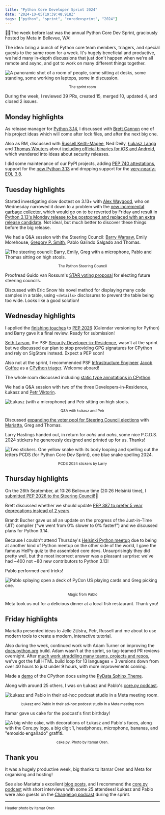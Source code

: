 ```yaml
---
title: "Python Core Developer Sprint 2024"
date: "2024-10-05T19:39:48.918Z"
tags: ["python", "sprint", "coredevsprint", "2024"]
---
```


🐍🏃The week before last was the annual Python Core Dev Sprint, graciously hosted by
Meta in Bellevue, WA!

The idea: bring a bunch of Python core team members, triagers, and special guests to the
same room for a week. It's hugely beneficial and productive, we held many in-depth
discussions that just don't happen when we're all remote and async, and got to work on
many different things together.

![A panoramic shot of a room of people, some sitting at desks, some standing, some working on laptops, some in discussion.](https://dev-to-uploads.s3.amazonaws.com/uploads/articles/5rpkesswa2xbczkuwoq7.jpeg)

<center><small>The sprint room</small></center>

During the week, I reviewed 39 PRs, created 15, merged 10, updated 4, and closed 2
issues.

## Monday highlights

As release manager for [Python 3.14](https://peps.python.org/pep-0745/), I discussed
with [Brett Cannon](https://fosstodon.org/@brettcannon) one of his project ideas which
will come after lock files, and after the next big one.

Also as RM, discussed with [Russell Keith-Magee](https://cloudisland.nz/@freakboy3742),
Ned Deily, [Łukasz Langa](https://mastodon.social/@ambv) and
[Thomas Wouters](https://social.coop/@Yhg1s) about
[including official binaries for iOS and Android](https://beeware.org/news/buzz/2024q4-roadmap/),
which wandered into ideas about security releases.

I did some maintenance of our PyPI projects, adding
[PEP 740 attestations](https://peps.python.org/pep-0740/), support for the
[new Python 3.13](https://peps.python.org/pep-0719/) and dropping support for the
[very-nearly-EOL 3.8](https://peps.python.org/pep-0569/).

## Tuesday highlights

Started investigating slow doctest on 3.13+ with
[Alex Waygood](https://fosstodon.org/@AlexWaygood), who on Wednesday narrowed it down to
a problem with the
[new incremental garbage collector](https://github.com/python/cpython/issues/124567),
which would go on to be reverted by Friday and result in
[Python 3.13's Monday release to be postponed and replaced with an extra release candidate](https://discuss.python.org/t/python-3-12-7-and-3-13-0rc3-released/66306?u=hugovk).
Not ideal, but much better to discover these things before the big release.

We had a Q&A session with the Steering Council:
[Barry Warsaw](https://mastodon.social/@pumpichank), Emily Morehouse,
[Gregory P. Smith](https://infosec.exchange/@gpshead), Pablo Galindo Salgado and Thomas.

![The steering council: Barry, Emily, Greg with a microphone, Pablo and Thomas sitting on high stools.](https://dev-to-uploads.s3.amazonaws.com/uploads/articles/g7yyzyqtztoednyacr1r.jpg)

<center><small>The Python Steering Council</small></center>

Proofread Guido van Rossum's
[STAR voting proposal](https://discuss.python.org/t/changing-pep-13-to-adopt-bloc-star-voting/64971?u=hugovk)
for electing future steering councils.

Discussed with Eric Snow his novel method for displaying many code samples in a table,
using `<details>` disclosures to prevent the table being too wide. Looks like a good
solution!

## Wednesday highlights

I applied the [finishing touches](https://github.com/python/peps/pull/3995) to
[PEP 2026](https://peps.python.org/pep-2026/) (Calendar versioning for Python) and Barry
gave it a final review. Ready for submission!

[Seth Larson](https://fosstodon.org/@sethmlarson), the PSF
[Security Developer-in-Residence](https://sethmlarson.dev/security-developer-in-residence),
wasn't at the sprint but we discussed our plan to stop providing GPG signatures for
CPython and rely on SigStore instead. Expect a PEP soon!

Also not at the sprint, I recommended PSF
[Infrastructure Engineer](https://pyfound.blogspot.com/2024/07/announcing-our-new-infrastructure.html)
[Jacob Coffee](https://fosstodon.org/@Monorepo) as a [CPython triager](CPython). Welcome
aboard!

The whole room discussed including
[static type annotations in CPython](https://discuss.python.org/t/static-type-annotations-in-cpython/65068?u=hugovk).

We had a Q&A session with two of the three Developers-in-Residence, Łukasz and
[Petr Viktorin](https://mastodon.social/@encukou).

![Łukasz (with a microphone) and Petr sitting on high stools.](https://dev-to-uploads.s3.amazonaws.com/uploads/articles/vbn0yvsz7t9t2j7yfd2j.jpg)

<center><small>Q&A with Łukasz and Petr</small></center>

Discussed
[expanding the voter pool for Steering Council elections](https://discuss.python.org/t/collecting-feedback-about-expanding-the-voter-pool-for-sc-elections?u=hugovk)
with [Mariatta](https://fosstodon.org/@mariatta), Greg and Thomas.

Larry Hastings handed out, in return for _oohs_ and _aahs_, some nice P.C.D.S. 2024
stickers he generously designed and printed up for us. Thanks!

![Two stickers. One yellow snake with its body looping and spelling out the letters PCDS (for Python Core Dev Sprint), one blue snake spelling 2024.](https://dev-to-uploads.s3.amazonaws.com/uploads/articles/arqsq2qg7h1giiko2g40.jpg)

<center><small>PCDS 2024 stickers by Larry</small></center>

## Thursday highlights

On the 26th September, at 10:26 Bellevue time (20:26 Helsinki time), I
[submitted PEP 2026 to the Steering Council!](https://github.com/python/steering-council/issues/255)🤞

Brett discussed whether we should update
[PEP 387 to prefer 5 year deprecations instead of 2 years](https://discuss.python.org/t/updating-pep-387-to-prefer-5-year-deprecations-instead-of-2-years/65166?u=hugovk).

Brandt Bucher gave us all an update on the progress of the Just-in-Time (JIT) compiler
("we went from 0% slower to 0% faster!") and we discussed plans for Python 3.14.

Because I couldn't attend Thursday's
[Helsinki Python meetup](https://helsinki-python.github.io/) due to being at another
kind of Python meetup on the other side of the world, I gave the famous HelPy quiz to
the assembled core devs. Unsurprisingly they did pretty well, but the most incorrect
answer was a pleasant surprise: we've had ~400 not ~80 new contributors to Python 3.13!

Pablo performed card tricks!

![Pablo splaying open a deck of PyCon US playing cards and Greg picking one.](https://dev-to-uploads.s3.amazonaws.com/uploads/articles/tlusli7ylxa3di48nmct.jpg)

<center><small>Magic from Pablo</small></center>

Meta took us out for a delicious dinner at a local fish restaurant. Thank you!

## Friday highlights

Mariatta presented ideas to Jelle Zijlstra, Petr, Russell and me about to use modern
tools to create a modern, interactive tutorial.

Also during the week, continued work with Adam Turner on improving the
[docs.python.org](https://docs.python.org/3/) build. Adam wasn't at the sprint, so
tag-teamed PR reviews overnight. After
[much work straddling many teams, projects and repos](https://github.com/python/docsbuild-scripts/issues/169#issuecomment-2389743956),
we've got the full HTML build loop for 13 languages × 3 versions down from over 40 hours
to just under 9 hours, with more improvements coming.

Made a [demo](https://hugovk-cpython.readthedocs.io/en/pydata-sphinx-theme/) of the
CPython docs using the
[PyData Sphinx Theme](https://pydata-sphinx-theme.readthedocs.io/en/stable/).

Along with around 25 others, I was on Łukasz and Pablo's
[core.py podcast](https://podcasters.spotify.com/pod/show/corepy/episodes/Episode-15-Core-sprint-at-Meta-e2p64tc).

![Łukasz and Pablo in their ad-hoc podcast studio in a Meta meeting room.](https://dev-to-uploads.s3.amazonaws.com/uploads/articles/obqejp8n5acztsb8knaq.jpg)

<center><small>Łukasz and Pablo in their ad-hoc podcast studio in a Meta meeting room</small></center>

Itamar gave us cake for the podcast's first birthday!

![A big white cake, with decorations of Łukasz and Pablo's faces, along with the Core.py logo, a big digit 1, headphones, microphone, bananas, and "emosido engañado" graffiti.](https://dev-to-uploads.s3.amazonaws.com/uploads/articles/8gz97wzjn5khsjg4anln.jpg)

<center><small>cake.py. Photo by Itamar Oren.</small></center>

## Thank you

It was a hugely productive week, big thanks to Itamar Oren and Meta for organising and
hosting!

See also Mariatta's excellent [blog posts](https://mariatta.ca/tags/sprint/), and I
recommend the
[core.py podcast](https://podcasters.spotify.com/pod/show/corepy/episodes/Episode-15-Core-sprint-at-Meta-e2p64tc)
with short interviews with some 25 attendees! Łukasz and Pablo were also guests on the
[Changelog podcast](https://changelog.com/podcast/611) during the sprint.

---

<small>Header photo by Itamar Oren</small>
